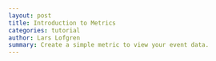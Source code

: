 ```yaml
---
layout: post
title: Introduction to Metrics
categories: tutorial
author: Lars Lofgren
summary: Create a simple metric to view your event data.
---
```

<div id="wistia_4bf05cd105" class="wistia-embed" data-video-width="640" data-video-height="400"></div>

<script charset="ISO-8859-1" src="http://fast.wistia.com/static/E-v1.js">
</script>
<script type="text/javascript">
loadKMTrackableVideo("4bf05cd105", "Introduction to Metrics");
</script>